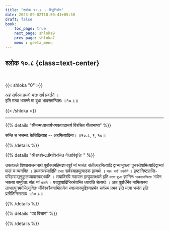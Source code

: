 ```yaml
---
title: "श्लोक १०.८ - विभूतियोग"
date: 2023-09-02T18:50:41+05:30
draft: false
book:
    toc_page: true
    next_page: shloka9
    prev_page: shloka7
    menu : geeta_menu
---
```




## श्लोक १०.८ {class=text-center}

<br/>

{{< shloka  "0"  >}}

अहं सर्वस्य प्रभवो मत्तः सर्वं प्रवर्तते ।  
इति मत्वा भजन्ते मां बुधा भावसमन्विताः ॥१०.८॥ 

{{< /shloka >}}

---


{{% details "श्रीमन्मध्वाचार्यभगवत्पादाचर्य विरचित  गीताभाष्य" %}}

सन्ति च भजन्तः केचिदित्याह -- अहमित्यादिना। ॥१०.८, ९, १०॥ 

{{% /details %}}



{{% details "श्रीराघवेन्द्रतीर्थविरचित गीताविवृत्तिः " %}}

उक्तफले विश्वासजननार्थ पूर्वोक्तमहिमज्ञानपूर्वं मां भजंतः 
संतीत्यहमित्यादि द्वाभ्यामुक्त्वा 
पुनस्तेषामित्यादिद्वाभ्यां फलं च व्यनक्ति । 
प्रभवत्यस्मादिति `प्रभवः` सर्वस्याहमुत्पादक इत्यर्थः । 
`मत्तः सर्वं प्रवर्तते` । 
इष्टानिष्टप्राप्ति- परिहाराद्यनुकूलव्यापारवद्भवति । 
लयादिरपि मदायत्त इत्युपलक्ष्यते इति `मत्वा` `बुधाः` 
ज्ञानिनः `भावसमन्विताः` भावेन भक्त्या
समुपेताः संतः मां `भजंते` । पत्रपुष्पादिभिरर्चयन्ति 
ध्यायंति चेत्यर्थः । अत्र पूर्वार्धेनैव मामित्यस्य 
लाभात्पुनमर्गमित्युक्तिः जीवेश्वरैक्याभिप्रायेण
स्वात्मानमुद्दिश्याहमेव सर्वस्य प्रभव इति मत्वा भजंत इति
प्रतीतिनिरासाय ॥१०.८॥ 

{{% /details %}}



{{% details "पद विचार" %}}


{{% /details %}}
